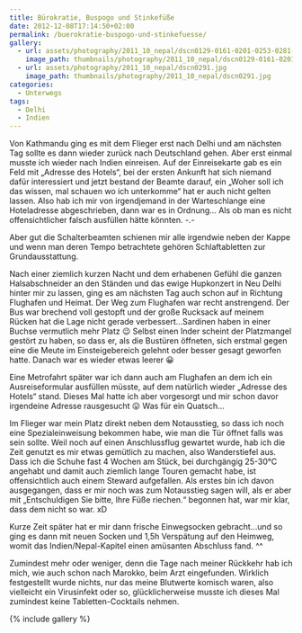 ```yaml
---
title: Bürokratie, Buspogo und Stinkefüße
date: 2012-12-08T17:14:50+02:00
permalink: /buerokratie-buspogo-und-stinkefuesse/
gallery:
  - url: assets/photography/2011_10_nepal/dscn0129-0161-0201-0253-0281-0310.jpg
    image_path: thumbnails/photography/2011_10_nepal/dscn0129-0161-0201-0253-0281-0310.jpg
  - url: assets/photography/2011_10_nepal/dscn0291.jpg
    image_path: thumbnails/photography/2011_10_nepal/dscn0291.jpg
categories:
  - Unterwegs
tags:
  - Delhi
  - Indien
---
```


Von Kathmandu ging es mit dem Flieger erst nach Delhi und am nächsten Tag sollte es dann wieder zurück nach Deutschland gehen. 
Aber erst einmal musste ich wieder nach Indien einreisen. Auf der Einreisekarte gab es ein Feld mit „Adresse des Hotels“, 
bei der ersten Ankunft hat sich niemand dafür interessiert und jetzt bestand der Beamte darauf, 
ein „Woher soll ich das wissen, mal schauen wo ich unterkomme“ hat er auch nicht gelten lassen. 
Also hab ich mir von irgendjemand in der Warteschlange eine Hoteladresse abgeschrieben, dann war es in Ordnung…
Als ob man es nicht offensichtlicher falsch ausfüllen hätte könnten. -.-  

Aber gut die Schalterbeamten schienen mir alle irgendwie neben der Kappe und wenn man deren Tempo betrachtete 
gehören Schlaftabletten zur Grundausstattung.  

Nach einer ziemlich kurzen Nacht und dem erhabenen Gefühl die ganzen Halsabschneider an den Ständen und das ewige 
Hupkonzert in Neu Delhi hinter mir zu lassen, ging es am nächsten Tag auch schon auf in Richtung Flughafen und Heimat. 
Der Weg zum Flughafen war recht anstrengend. Der Bus war brechend voll gestopft und der große Rucksack auf meinem 
Rücken hat die Lage nicht gerade verbessert…Sardinen haben in einer Buchse vermutlich mehr Platz 😉 
Selbst einen Inder scheint der Platzmangel gestört zu haben, so dass er, als die Bustüren öffneten, 
sich erstmal gegen eine die Meute im Einsteigebereich gelehnt oder besser gesagt geworfen hatte. 
Danach war es wieder etwas leerer 😀

Eine Metrofahrt später war ich dann auch am Flughafen an dem ich ein Ausreiseformular ausfüllen müsste, 
auf dem natürlich wieder „Adresse des Hotels“ stand. Dieses Mal hatte ich aber vorgesorgt und mir schon davor 
irgendeine Adresse rausgesucht 😛 Was für ein Quatsch…

Im Flieger war mein Platz direkt neben dem Notausstieg, so dass ich noch eine Spezialeinweisung bekommen habe, 
wie man die Tür öffnet falls was sein sollte. Weil noch auf einen Anschlussflug gewartet wurde, 
hab ich die Zeit genutzt es mir etwas gemütlich zu machen, also Wanderstiefel aus. 
Dass ich die Schuhe fast 4 Wochen am Stück, bei durchgängig 25-30°C angehabt und damit auch ziemlich lange Touren gemacht habe, 
ist offensichtlich auch einem Steward aufgefallen. Als erstes bin ich davon ausgegangen, 
dass er mir noch was zum Notausstieg sagen will, als er aber mit „Entschuldigen Sie bitte, Ihre Füße riechen.“ begonnen hat, 
war mir klar, dass dem nicht so war. xD

Kurze Zeit später hat er mir dann frische Einwegsocken gebracht…und so ging es dann mit neuen Socken und 1,5h Verspätung 
auf den Heimweg, womit das Indien/Nepal-Kapitel einen amüsanten Abschluss fand. ^^

Zumindest mehr oder weniger, denn die Tage nach meiner Rückkehr hab ich mich, wie auch schon nach Marokko, 
beim Arzt eingefunden. Wirklich festgestellt wurde nichts, nur das meine Blutwerte komisch waren, 
also vielleicht ein Virusinfekt oder so, glücklicherweise musste ich dieses Mal zumindest keine Tabletten-Cocktails nehmen.

{% include gallery %}